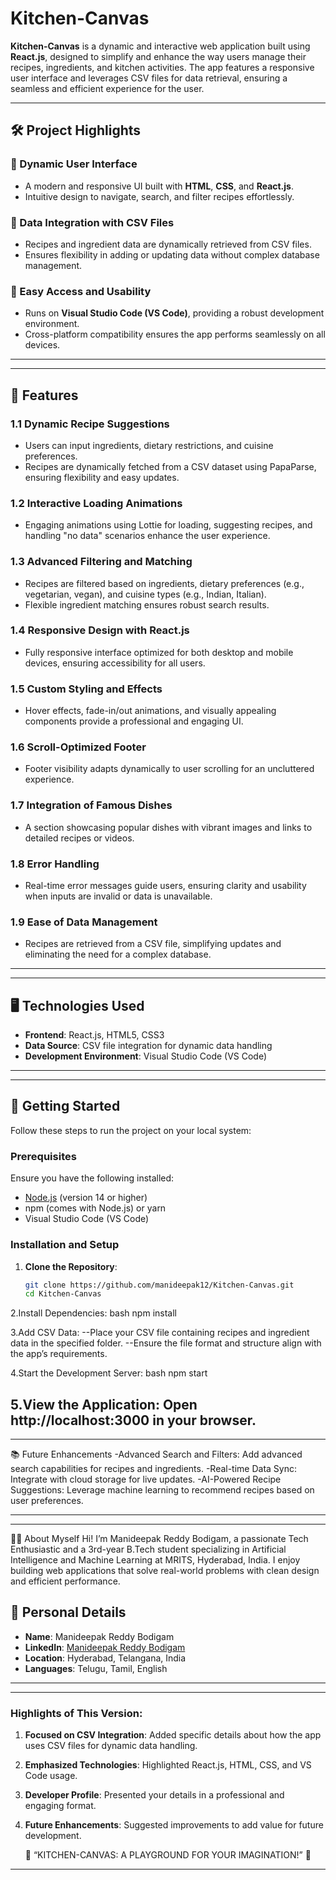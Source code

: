 # Kitchen-Canvas

**Kitchen-Canvas** is a dynamic and interactive web application built using **React.js**, designed to simplify and enhance the way users manage their recipes, ingredients, and kitchen activities. The app features a responsive user interface and leverages CSV files for data retrieval, ensuring a seamless and efficient experience for the user.

---

## 🛠️ Project Highlights

### 🔹 Dynamic User Interface
- A modern and responsive UI built with **HTML**, **CSS**, and **React.js**.
- Intuitive design to navigate, search, and filter recipes effortlessly.

### 🔹 Data Integration with CSV Files
- Recipes and ingredient data are dynamically retrieved from CSV files.
- Ensures flexibility in adding or updating data without complex database management.

### 🔹 Easy Access and Usability
- Runs on **Visual Studio Code (VS Code)**, providing a robust development environment.
- Cross-platform compatibility ensures the app performs seamlessly on all devices.

---

---

## 🌟 Features

### 1.1 Dynamic Recipe Suggestions
- Users can input ingredients, dietary restrictions, and cuisine preferences.
- Recipes are dynamically fetched from a CSV dataset using PapaParse, ensuring flexibility and easy updates.

### 1.2 Interactive Loading Animations
- Engaging animations using Lottie for loading, suggesting recipes, and handling "no data" scenarios enhance the user experience.

### 1.3 Advanced Filtering and Matching
- Recipes are filtered based on ingredients, dietary preferences (e.g., vegetarian, vegan), and cuisine types (e.g., Indian, Italian).
- Flexible ingredient matching ensures robust search results.

### 1.4 Responsive Design with React.js
- Fully responsive interface optimized for both desktop and mobile devices, ensuring accessibility for all users.

### 1.5 Custom Styling and Effects
- Hover effects, fade-in/out animations, and visually appealing components provide a professional and engaging UI.

### 1.6 Scroll-Optimized Footer
- Footer visibility adapts dynamically to user scrolling for an uncluttered experience.

### 1.7 Integration of Famous Dishes
- A section showcasing popular dishes with vibrant images and links to detailed recipes or videos.

### 1.8 Error Handling
- Real-time error messages guide users, ensuring clarity and usability when inputs are invalid or data is unavailable.

### 1.9 Ease of Data Management
- Recipes are retrieved from a CSV file, simplifying updates and eliminating the need for a complex database.
---
---

## 🖥️ Technologies Used

- **Frontend**: React.js, HTML5, CSS3
- **Data Source**: CSV file integration for dynamic data handling
- **Development Environment**: Visual Studio Code (VS Code)

---
---

## 🚀 Getting Started

Follow these steps to run the project on your local system:

### Prerequisites

Ensure you have the following installed:
- [Node.js](https://nodejs.org/) (version 14 or higher)
- npm (comes with Node.js) or yarn
- Visual Studio Code (VS Code)

### Installation and Setup

1. **Clone the Repository**:
   ```bash
   git clone https://github.com/manideepak12/Kitchen-Canvas.git
   cd Kitchen-Canvas
2.Install Dependencies:
bash
npm install

3.Add CSV Data:
--Place your CSV file containing recipes and ingredient data in the specified folder.
--Ensure the file format and structure align with the app’s requirements.

4.Start the Development Server:
bash
npm start

5.View the Application: Open http://localhost:3000 in your browser.
---
---

📚 Future Enhancements
-Advanced Search and Filters: Add advanced search capabilities for recipes and ingredients.
-Real-time Data Sync: Integrate with cloud storage for live updates.
-AI-Powered Recipe Suggestions: Leverage machine learning to recommend recipes based on user preferences.

---
---

👨‍💻 About Myself
Hi! I’m Manideepak Reddy Bodigam, a passionate Tech Enthusiastic and a 3rd-year B.Tech student specializing in Artificial Intelligence and Machine Learning at MRITS, Hyderabad, India. I enjoy building web applications that solve real-world problems with clean design and efficient performance.

## 📇 Personal Details
- **Name**: Manideepak Reddy Bodigam
- **LinkedIn**: [Manideepak Reddy Bodigam](https://www.linkedin.com/in/manideepak-reddy-bodigam-/)
- **Location**: Hyderabad, Telangana, India
- **Languages**: Telugu, Tamil, English

---
---

### Highlights of This Version:
1. **Focused on CSV Integration**: Added specific details about how the app uses CSV files for dynamic data handling.
2. **Emphasized Technologies**: Highlighted React.js, HTML, CSS, and VS Code usage.
3. **Developer Profile**: Presented your details in a professional and engaging format.
4. **Future Enhancements**: Suggested improvements to add value for future development.


     🌟 “KITCHEN-CANVAS: A PLAYGROUND FOR YOUR IMAGINATION!” 🌟
---


